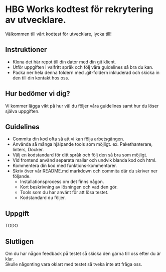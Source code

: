 # HBG Works kodtest för rekrytering av utvecklare.
Välkommen till vårt kodtest för utvecklare, lycka till!

## Instruktioner
- Klona det här repot till din dator med din git klient.
- Utför uppgiften i valfritt språk och följ våra guidelines så bra du kan.
- Packa ner hela denna foldern med .git-foldern inkluderad och skicka in den till din kontakt hos oss.

## Hur bedömer vi dig?
Vi kommer lägga vikt på hur väl du följer våra guidelines samt hur du löser själva uppgiften.

## Guidelines
- Commita din kod ofta så att vi kan följa arbetsgången.
- Använda så många hjälpande tools som möjligt. ex. Pakethanterare, linters, Docker.
- Välj en kodstandard för ditt språk och följ den så bra som möjligt.
- Vid frontend använd separata mallar och undvik blanda kod och html.
- Kommentera din kod med funktions-kommentarer.
- Skriv över vår README.md markdown och commita där du skriver ner följande.
  - Installationsprocess om det finns någon.
  - Kort beskrivning av lösningen och vad den gör.
  - Tools som du har använt för att lösa testet.
  - Kodstandard du följer.

## Uppgift
TODO

## Slutligen
Om du har någon feedback på testet så skicka den gärna till oss efter du är klar.  
Skulle någonting vara oklart med testet så tveka inte att fråga oss.  
